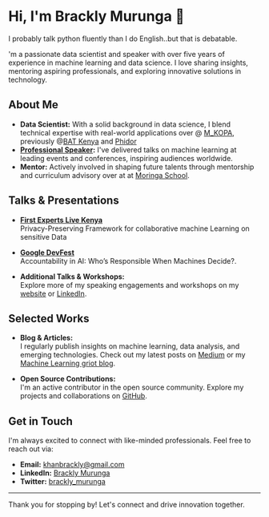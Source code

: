 # Hi, I'm Brackly Murunga  👋

I probably talk python fluently than I do English..but that is debatable.

'm a passionate data scientist and speaker with over five years of experience in machine learning and data science. I love sharing insights, mentoring aspiring professionals, and exploring innovative solutions in technology.

## About Me

- **Data Scientist:** With a solid background in data science, I blend technical expertise with real-world applications over @ [M_KOPA](https://www.m-kopa.com/), previously @[BAT Kenya](https://www.batkenya.com/) and [Phidor](https://getlisa.app/login)
- **[Professional Speaker](https://sessionize.com/brackly-murunga):** I've delivered talks on machine learning at leading events and conferences, inspiring audiences worldwide.
- **Mentor:** Actively involved in shaping future talents through mentorship and curriculum advisory over at at [Moringa School](https://moringaschool.com).

## Talks & Presentations

- **[First Experts Live Kenya](https://www.expertslive.ke/team-members/brackly-murunga/)**  
  Privacy-Preserving Framework for collaborative machine Learning on sensitive Data
  
- **[Google DevFest]([https://example.com/google-devfest](https://gdg.community.dev/events/details/google-gdg-nairobi-presents-pre-devfest-nairobi-series-responsible-ai/))**  
  Accountability in AI: Who’s Responsible When Machines Decide?.

- **Additional Talks & Workshops:**  
  Explore more of my speaking engagements and workshops on my [website](https://example.com) or [LinkedIn](https://linkedin.com/in/yourprofile).

## Selected Works

- **Blog & Articles:**  
  I regularly publish insights on machine learning, data analysis, and emerging technologies. Check out my latest posts on [Medium](https://brackly.medium.com/) or my [Machine Learning griot blog](https://mlgriot.com/).

- **Open Source Contributions:**  
  I'm an active contributor in the open source community. Explore my projects and collaborations on [GitHub](https://github.com/Brackly).

## Get in Touch

I'm always excited to connect with like-minded professionals. Feel free to reach out via:

- **Email:** [khanbrackly@gmail.com](mailto:your.khanbrackly@gmail.com)
- **LinkedIn:** [Brackly Murunga](https://www.linkedin.com/in/brackly-murunga-52817311a/)
- **Twitter:** [brackly_murunga](https://x.com/brackly_murunga/status/)

---

Thank you for stopping by! Let's connect and drive innovation together.
